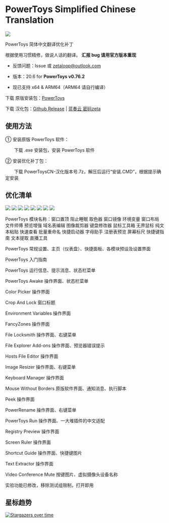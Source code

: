 # PowerToys Simplified Chinese Translation

<img src="https://raw.githubusercontents.com/zetaloop/PowerToys-CN/master/to.pic/PowerToysCN-20.topic.png"/>

PowerToys 简体中文翻译优化补丁

根据使用习惯精修，做说人话的翻译。 **汇报 bug 请用官方版本重现**

- 反馈问题：Issue 或 zetaloop@outlook.com

- 版本：20.6 for **PowerToys v0.76.2**

- 现已支持 x64 & ARM64（ARM64 请自行编译）

下载 原版安装包：[PowerToys](https://github.com/microsoft/PowerToys)

下载 汉化包：[Github Release](https://github.com/zetaloop/PowerToys-CN/releases/latest) | [蓝奏云 密码zeta](https://zeta.lanzouq.com/b01lrg2pi)

## 使用方法

① 安装原版 PowerToys 软件：

　　下载 .exe 安装包，安装 PowerToys 软件

② 安装优化补丁包：

　　下载 PowerToysCN-汉化版本号.7z，解压后运行“安装.CMD”，根据提示确定安装

## 优化清单

<img src="https://raw.githubusercontents.com/zetaloop/PowerToys-CN/master/to.pic/1.png"/>
<img src="https://raw.githubusercontents.com/zetaloop/PowerToys-CN/master/to.pic/2.png"/>
<img src="https://raw.githubusercontents.com/zetaloop/PowerToys-CN/master/to.pic/3.png"/>
<img src="https://raw.githubusercontents.com/zetaloop/PowerToys-CN/master/to.pic/4.png"/>
<img src="https://raw.githubusercontents.com/zetaloop/PowerToys-CN/master/to.pic/5.png"/>
<img src="https://raw.githubusercontents.com/zetaloop/PowerToys-CN/master/to.pic/6.png"/>
<img src="https://raw.githubusercontents.com/zetaloop/PowerToys-CN/master/to.pic/7.png"/>
<img src="https://raw.githubusercontents.com/zetaloop/PowerToys-CN/master/to.pic/8.png"/>

PowerToys 模块名称：窗口置顶 阻止睡眠 取色器 窗口镜像 环境变量 窗口布局 文件师傅 预览增强 域名表编辑 图像裁剪器 键盘修改器 鼠标工具箱 无界鼠标 纯文本粘贴 快速查看 批量重命名 快捷启动器 字母助手 注册表预览 屏幕标尺 快捷键指南 文本提取 直播工具

PowerToys 常规设置、主页（仪表盘）、快捷面板、各模块预设及设置界面

PowerToys 入门指南

PowerToys 运行信息、提示消息、状态栏菜单

PowerToys Awake 操作界面、状态栏菜单

Color Picker 操作界面

Crop And Lock 窗口标题

Environment Variables 操作界面

FancyZones 操作界面

File Locksmith 操作界面、右键菜单

File Explorer Add-ons 操作界面、预览器错误提示

Hosts File Editor 操作界面

Image Resizer 操作界面、右键菜单

Keyboard Manager 操作界面

Mouse Without Borders 原版软件界面、通知消息、执行脚本

Peek 操作界面

PowerRename 操作界面、右键菜单

PowerToys Run 操作界面、一大堆插件的中文适配

Registry Preview 操作界面

Screen Ruler 操作界面

Shortcut Guide 操作界面、快捷键图片

Text Extractor 操作界面

Video Conference Mute 按键图片、虚拟摄像头设备名称

实验功能已修改，移除测试组限制，打开即用

## 星标趋势

[![Stargazers over time](https://starchart.cc/zetaloop/PowerToys-CN.svg)](https://starchart.cc/zetaloop/PowerToys-CN)
